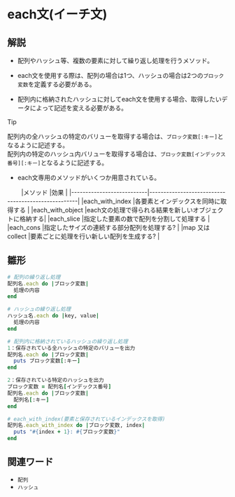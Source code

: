 # each文(イーチ文)  
## 解説  
* 配列やハッシュ等、複数の要素に対して繰り返し処理を行うメソッド。   
  
* each文を使用する際は、配列の場合は1つ、ハッシュの場合は2つの`ブロック変数`を定義する必要がある。

* 配列内に格納されたハッシュに対してeach文を使用する場合、取得したいデータによって記述を変える必要がある。
>[!TIP]
>配列内の全ハッシュの特定のバリューを取得する場合は、`ブロック変数[:キー]`となるように記述する。  
>配列内の特定のハッシュ内バリューを取得する場合は、`ブロック変数[インデックス番号][:キー]`となるように記述する。

* each文専用のメソッドがいくつか用意されている。

　　
|メソッド                    |効果                                                |
|---------------------------|----------------------------------------------------|
|each_with_index            |各要素とインデックスを同時に取得する  |
|each_with_object           |each文の処理で得られる結果を新しいオブジェクトに格納する|
|each_slice                 |指定した要素の数で配列を分割して処理する   |
|each_cons                  |指定したサイズの連続する部分配列を処理する? |
|map 又は collect           |要素ごとに処理を行い新しい配列を生成する?  |

## 雛形   
```ruby
# 配列の繰り返し処理
配列名.each do |ブロック変数|
  処理の内容
end

# ハッシュの繰り返し処理
ハッシュ名.each do |key, value|
  処理の内容
end

# 配列内に格納されているハッシュの繰り返し処理
1：保存されている全ハッシュの特定のバリューを出力
配列名.each do |ブロック変数|
  puts ブロック変数[:キー]
end

2：保存されている特定のハッシュを出力
ブロック変数 = 配列名[インデックス番号]
配列名.each do |ブロック変数|
  配列名[:キー]
end

# each_with_index(要素と保存されているインデックスを取得)
配列名.each_with_index do |ブロック変数, index|
  puts "#{index + 1}: #{ブロック変数}"
end

```
## 関連ワード  
* `配列`
* `ハッシュ`
